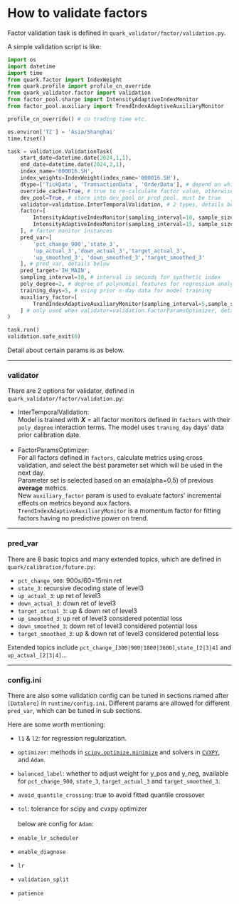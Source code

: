 # How to validate factors

Factor validation task is defined in `quark_validator/factor/validation.py`.

A simple validation script is like:
```python
import os
import datetime
import time
from quark.factor import IndexWeight
from quark.profile import profile_cn_override
from quark_validator.factor import validation
from factor_pool.sharpe import IntensityAdaptiveIndexMonitor
from factor_pool.auxiliary import TrendIndexAdaptiveAuxiliaryMonitor

profile_cn_override() # cn trading time etc.

os.environ['TZ'] = 'Asia/Shanghai'
time.tzset()

task = validation.ValidationTask(
    start_date=datetime.date(2024,1,1),
    end_date=datetime.date(2024,2,1),
    index_name='000016.SH',
    index_weights=IndexWeight(index_name='000016.SH'),
    dtype=['TickData', 'TransactionData', 'OrderData'], # depend on which types of data are required in factor calculation 
    override_cache=True, # true to re-calculate factor value, otherwise load from database
    dev_pool=True, # store into dev_pool or prod_pool, must be true
    validator=validation.InterTemporalValidation, # 2 types, details below
    factor=[
        IntensityAdaptiveIndexMonitor(sampling_interval=10, sample_size=20, weights=validation.INDEX_WEIGHTS, baseline_window=100, aligned_interval=False, name='Monitor.Intensity.Adaptive.Index.1'),
        IntensityAdaptiveIndexMonitor(sampling_interval=15, sample_size=20, weights=validation.INDEX_WEIGHTS, baseline_window=100, aligned_interval=False, name='Monitor.Intensity.Adaptive.Index.2'),
    ], # factor monitor instances
    pred_var=[
        'pct_change_900','state_3',
        'up_actual_3','down_actual_3','target_actual_3',
        'up_smoothed_3', 'down_smoothed_3','target_smoothed_3'
    ], # pred_var, details below
    pred_target='IH_MAIN',
    sampling_interval=10, # interval in seconds for synthetic index
    poly_degree=2, # degree of polynomial features for regression analysis
    training_days=5, # using prior n-day data for model training
    auxiliary_factor=[
        TrendIndexAdaptiveAuxiliaryMonitor(sampling_interval=5,sample_size=20,alpha=0.0739,baseline_window=100,aligned_interval=False,name='Monitor.Aux.Adaptive.Index.0')
    ] # only used when validator=validation.FactorParamsOptimizer, details below
)

task.run()
validation.safe_exit(0)
```

Detail about certain params is as below.  

***


### validator
There are 2 options for validator, defined in `quark_validator/factor/validation.py`:  

* InterTemporalValidation:  
    Model is trained with ***X*** = all factor monitors defined 
    in `factors` with their `poly_degree` interaction terms. The
    model uses `traning_day` days' data prior calibration date.<br>
    <br>
* FactorParamsOptimizer:  
    For all factors defined in `factors`, calculate metrics using
    cross validation, and select the best parameter set which will
    be used in the next day.  
    Parameter set is selected based on an ema(alpha=0.5) of previous
    **average** metrics.  
    New `auxiliary_factor` param is used to evaluate factors' incremental 
    effects on metrics beyond aux factors. `TrendIndexAdaptiveAuxiliaryMonitor`
    is a momentum factor for fitting factors having no predictive power on trend.

***

### pred_var

There are 8 basic topics and many extended topics, which are defined in `quark/calibration/future.py`:

* `pct_change_900`: 900s/60=15min ret
* `state_3`: recursive decoding state of level3
* `up_actual_3`: up ret of level3
* `down_actual_3`: down ret of level3
* `target_actual_3`: up & down ret of level3
* `up_smoothed_3`: up ret of level3 considered potential loss
* `down_smoothed_3`: down ret of level3 considered potential loss
* `target_smoothed_3`: up & down ret of level3 considered potential loss

Extended topics include `pct_change_[300|900|1800|3600]`,`state_[2|3|4]` and `up_actual_[2|3|4]`...

***

### config.ini

There are also some validation config can be tuned in sections named 
after `[Datalore]` in `runtime/config.ini`. Different params are allowed
for different `pred_var`, which can be tuned in sub sections.
    
Here are some worth mentioning:     

- `l1` & `l2`: for regression regularization.
- `optimizer`: methods in [`scipy.optimize.minimize`](https://docs.scipy.org/doc/scipy/reference/generated/scipy.optimize.minimize.html#minimize)
and solvers in [`CVXPY`](https://www.cvxpy.org/tutorial/solvers/index.html), and `Adam`.
- `balanced_label`: whether to adjust weight for y_pos and y_neg, available for `pct_change_900`, `state_3`, `target_actual_3` and `target_smoothed_3`.
- `avoid_quantile_crossing`: true to avoid fitted quantile crossover
- `tol`: tolerance for scipy and cvxpy optimizer  
  <br>
  below are config for `Adam`:  

- `enable_lr_scheduler`
- `enable_diagnose`
- `lr`
- `validation_split`
- `patience`